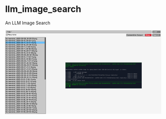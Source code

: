 # llm_image_search
An LLM Image Search

![A screenshot of the raylib gui for llm_image_search](screenshot.png)

